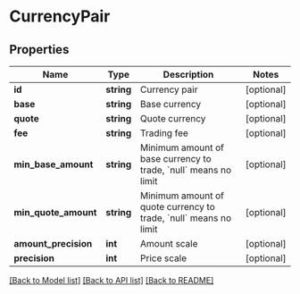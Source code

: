 # CurrencyPair

## Properties
Name | Type | Description | Notes
------------ | ------------- | ------------- | -------------
**id** | **string** | Currency pair | [optional] 
**base** | **string** | Base currency | [optional] 
**quote** | **string** | Quote currency | [optional] 
**fee** | **string** | Trading fee | [optional] 
**min_base_amount** | **string** | Minimum amount of base currency to trade, &#x60;null&#x60; means no limit | [optional] 
**min_quote_amount** | **string** | Minimum amount of quote currency to trade, &#x60;null&#x60; means no limit | [optional] 
**amount_precision** | **int** | Amount scale | [optional] 
**precision** | **int** | Price scale | [optional] 

[[Back to Model list]](../README.md#documentation-for-models) [[Back to API list]](../README.md#documentation-for-api-endpoints) [[Back to README]](../README.md)


